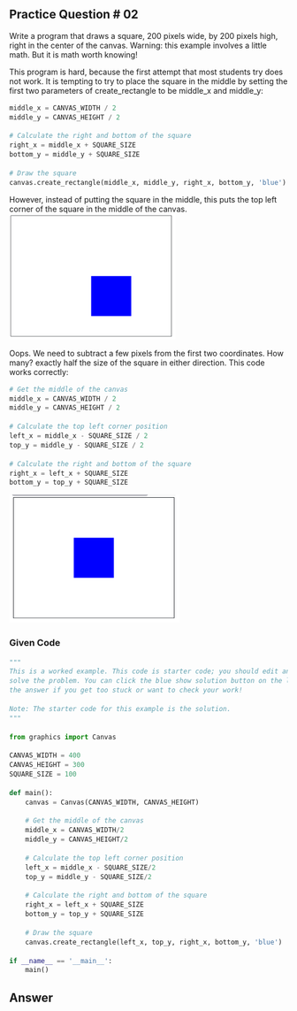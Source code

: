## Practice Question # 02
Write a program that draws a square, 200 pixels wide, by 200 pixels high, right in the center of the canvas. Warning: this example involves a little math. But it is math worth knowing!

This program is hard, because the first attempt that most students try does not work. It is tempting to try to place the square in the middle by setting the first two parameters of create_rectangle to be middle_x and middle_y:

```python
middle_x = CANVAS_WIDTH / 2
middle_y = CANVAS_HEIGHT / 2
    
# Calculate the right and bottom of the square
right_x = middle_x + SQUARE_SIZE
bottom_y = middle_y + SQUARE_SIZE
    
# Draw the square
canvas.create_rectangle(middle_x, middle_y, right_x, bottom_y, 'blue')
```

However, instead of putting the square in the middle, this puts the top left corner of the square in the middle of the canvas.
![alt text](Images/image02.png)

Oops. We need to subtract a few pixels from the first two coordinates. How many? exactly half the size of the square in either direction. This code works correctly:

```python
# Get the middle of the canvas
middle_x = CANVAS_WIDTH / 2
middle_y = CANVAS_HEIGHT / 2
    
# Calculate the top left corner position
left_x = middle_x - SQUARE_SIZE / 2
top_y = middle_y - SQUARE_SIZE / 2
    
# Calculate the right and bottom of the square
right_x = left_x + SQUARE_SIZE
bottom_y = top_y + SQUARE_SIZE
```

![alt text](Images/image03.png)

### Given Code
```python
"""
This is a worked example. This code is starter code; you should edit and run it to 
solve the problem. You can click the blue show solution button on the left to see 
the answer if you get too stuck or want to check your work!

Note: The starter code for this example is the solution.
"""

from graphics import Canvas

CANVAS_WIDTH = 400
CANVAS_HEIGHT = 300
SQUARE_SIZE = 100

def main():
    canvas = Canvas(CANVAS_WIDTH, CANVAS_HEIGHT)
    
    # Get the middle of the canvas
    middle_x = CANVAS_WIDTH/2
    middle_y = CANVAS_HEIGHT/2
    
    # Calculate the top left corner position
    left_x = middle_x - SQUARE_SIZE/2
    top_y = middle_y - SQUARE_SIZE/2
    
    # Calculate the right and bottom of the square
    right_x = left_x + SQUARE_SIZE
    bottom_y = top_y + SQUARE_SIZE
    
    # Draw the square
    canvas.create_rectangle(left_x, top_y, right_x, bottom_y, 'blue')

if __name__ == '__main__':
    main()
```

## Answer
```python
```